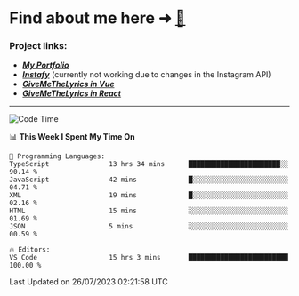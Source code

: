 # Find about me here ➜ [🧑](https://pauabella.dev)

### Project links:
- ***[My Portfolio](https://pauabella.dev)***
- ***[Instafy](https://instafy.me)*** (currently not working due to changes in the Instagram API)
- ***[GiveMeTheLyrics in Vue](https://lyrics.pauabella.dev)***
- ***[GiveMeTheLyrics in React](https://pauabella.dev/GiveMeTheLyrics)***

---
<!--START_SECTION:waka-->
![Code Time](http://img.shields.io/badge/Code%20Time-2%2C327%20hrs%2056%20mins-blue)

📊 **This Week I Spent My Time On** 

```text
💬 Programming Languages: 
TypeScript               13 hrs 34 mins      ███████████████████████░░   90.14 % 
JavaScript               42 mins             █░░░░░░░░░░░░░░░░░░░░░░░░   04.71 % 
XML                      19 mins             █░░░░░░░░░░░░░░░░░░░░░░░░   02.16 % 
HTML                     15 mins             ░░░░░░░░░░░░░░░░░░░░░░░░░   01.69 % 
JSON                     5 mins              ░░░░░░░░░░░░░░░░░░░░░░░░░   00.59 % 

🔥 Editors: 
VS Code                  15 hrs 3 mins       █████████████████████████   100.00 % 
```


 Last Updated on 26/07/2023 02:21:58 UTC
<!--END_SECTION:waka-->
